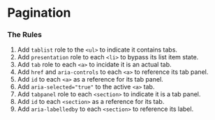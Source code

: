 # Pagination

### The Rules

1. Add `tablist` role to the `<ul>` to indicate it contains tabs.
2. Add `presentation` role to each `<li>` to bypass its list item state.
3. Add `tab` role to each `<a>` to incidate it is an actual tab.
4. Add `href` and `aria-controls` to each `<a>` to reference its tab panel.
5. Add `id` to each `<a>` as a reference for its tab panel.
6. Add `aria-selected="true"` to the active `<a>` tab.
7. Add `tabpanel` role to each `<section>` to indicate it is a tab panel.
8. Add `id` to each `<section>` as a reference for its tab.
9. Add `aria-labelledby` to each `<section>` to reference its label.
